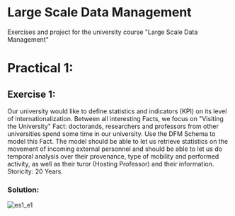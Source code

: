# Large Scale Data Management
Exercises and project for the university course "Large Scale Data Management"

# Practical 1:
## Exercise 1:
Our university would like to define statistics and indicators (KPI) on its level of internationalization. Between all interesting Facts, we focus on "Visiting the University" Fact: doctorands, researchers and professors from other universities spend some time in our university. Use the DFM Schema to model this Fact. The model should be able to let us retrieve statistics on the movement of incoming external personnel and should be able to let us do temporal analysis over their provenance, type of mobility and performed activity, as well as their turor (Hosting Professor) and their information. Storicity: 20 Years.
### Solution:
![es1_e1](https://github.com/edoltl/large-scale-data-management/assets/117369447/67371cb6-5919-49eb-bb26-77ba4697c2cd)
